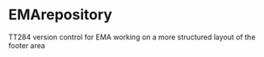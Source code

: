 # EMArepository
TT284 version control for EMA
working on a more structured layout of the footer area

